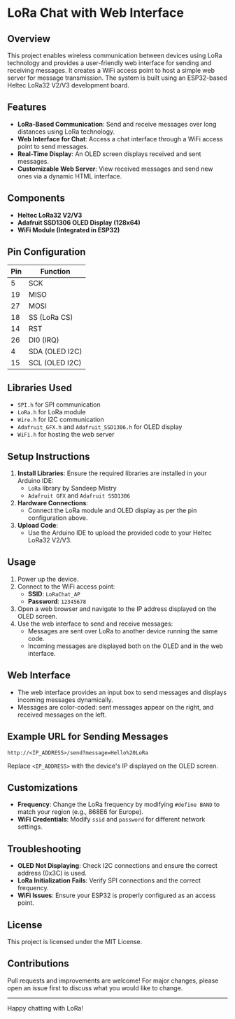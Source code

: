 # LoRa Chat with Web Interface

## Overview
This project enables wireless communication between devices using LoRa technology and provides a user-friendly web interface for sending and receiving messages. It creates a WiFi access point to host a simple web server for message transmission. The system is built using an ESP32-based Heltec LoRa32 V2/V3 development board.

## Features
- **LoRa-Based Communication**: Send and receive messages over long distances using LoRa technology.
- **Web Interface for Chat**: Access a chat interface through a WiFi access point to send messages.
- **Real-Time Display**: An OLED screen displays received and sent messages.
- **Customizable Web Server**: View received messages and send new ones via a dynamic HTML interface.

## Components
- **Heltec LoRa32 V2/V3**
- **Adafruit SSD1306 OLED Display (128x64)**
- **WiFi Module (Integrated in ESP32)**

## Pin Configuration
| Pin | Function         |
|-----|-----------------|
| 5   | SCK             |
| 19  | MISO            |
| 27  | MOSI            |
| 18  | SS (LoRa CS)    |
| 14  | RST             |
| 26  | DI0 (IRQ)       |
| 4   | SDA (OLED I2C)  |
| 15  | SCL (OLED I2C)  |

## Libraries Used
- `SPI.h` for SPI communication
- `LoRa.h` for LoRa module
- `Wire.h` for I2C communication
- `Adafruit_GFX.h` and `Adafruit_SSD1306.h` for OLED display
- `WiFi.h` for hosting the web server

## Setup Instructions
1. **Install Libraries**: Ensure the required libraries are installed in your Arduino IDE:
   - `LoRa` library by Sandeep Mistry
   - `Adafruit GFX` and `Adafruit SSD1306`
2. **Hardware Connections**:
   - Connect the LoRa module and OLED display as per the pin configuration above.
3. **Upload Code**:
   - Use the Arduino IDE to upload the provided code to your Heltec LoRa32 V2/V3.

## Usage
1. Power up the device.
2. Connect to the WiFi access point:
   - **SSID**: `LoRaChat_AP`
   - **Password**: `12345678`
3. Open a web browser and navigate to the IP address displayed on the OLED screen.
4. Use the web interface to send and receive messages:
   - Messages are sent over LoRa to another device running the same code.
   - Incoming messages are displayed both on the OLED and in the web interface.

## Web Interface
- The web interface provides an input box to send messages and displays incoming messages dynamically.
- Messages are color-coded: sent messages appear on the right, and received messages on the left.

## Example URL for Sending Messages
```
http://<IP_ADDRESS>/send?message=Hello%20LoRa
```
Replace `<IP_ADDRESS>` with the device's IP displayed on the OLED screen.

## Customizations
- **Frequency**: Change the LoRa frequency by modifying `#define BAND` to match your region (e.g., 868E6 for Europe).
- **WiFi Credentials**: Modify `ssid` and `password` for different network settings.

## Troubleshooting
- **OLED Not Displaying**: Check I2C connections and ensure the correct address (0x3C) is used.
- **LoRa Initialization Fails**: Verify SPI connections and the correct frequency.
- **WiFi Issues**: Ensure your ESP32 is properly configured as an access point.

## License
This project is licensed under the MIT License.

## Contributions
Pull requests and improvements are welcome! For major changes, please open an issue first to discuss what you would like to change.

---

Happy chatting with LoRa!

